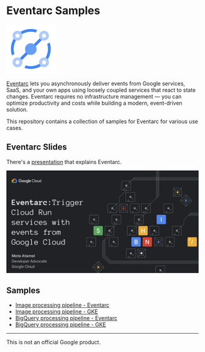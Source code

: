 # Eventarc Samples

![Eventarc Logo](docs/images/Eventarc-128-color.png)

[Eventarc](https://cloud.google.com/eventarc/) lets you asynchronously deliver
events from Google services, SaaS, and your own apps using loosely coupled
services that react to state changes. Eventarc requires no infrastructure
management — you can optimize productivity and costs while building a modern,
event-driven solution.

This repository contains a collection of samples for Eventarc for various use
cases.

## Eventarc Slides

There's a
[presentation](https://speakerdeck.com/meteatamel/eventarc-trigger-cloud-run-services-with-events-from-google-cloud)
that explains Eventarc.

[![Eventarc presentation](./docs/images/eventarc-trigger-cloud-run-services-with-events-from-google-cloud.png)](https://speakerdeck.com/meteatamel/eventarc-trigger-cloud-run-services-with-events-from-google-cloud)

## Samples

* [Image processing pipeline - Eventarc](docs/image-processing-pipeline-eventarc.md)
* [Image processing pipeline - GKE](docs/image-processing-pipeline-gke.md)
* [BigQuery processing pipeline - Eventarc](docs/bigquery-processing-pipeline-eventarc.md)
* [BigQuery processing pipeline - GKE](docs/bigquery-processing-pipeline-gke.md)

-------

This is not an official Google product.
